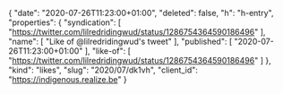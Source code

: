 {
  "date": "2020-07-26T11:23:00+01:00",
  "deleted": false,
  "h": "h-entry",
  "properties": {
    "syndication": [
      "https://twitter.com/lilredridingwud/status/1286754364590186496"
    ],
    "name": [
      "Like of @lilredridingwud's tweet"
    ],
    "published": [
      "2020-07-26T11:23:00+01:00"
    ],
    "like-of": [
      "https://twitter.com/lilredridingwud/status/1286754364590186496"
    ]
  },
  "kind": "likes",
  "slug": "2020/07/dk1vh",
  "client_id": "https://indigenous.realize.be"
}
